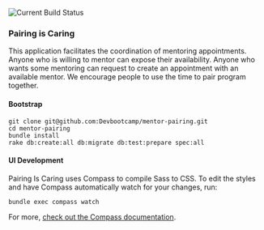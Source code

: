 ![Current Build
Status](https://travis-ci.org/Devbootcamp/mentor-pairing.png)
### Pairing is Caring

This application facilitates the coordination of mentoring appointments. Anyone
who is willing to mentor can expose their availability. Anyone who wants some
mentoring can request to create an appointment with an available mentor. We
encourage people to use the time to pair program together.

#### Bootstrap

```
git clone git@github.com:Devbootcamp/mentor-pairing.git
cd mentor-pairing
bundle install
rake db:create:all db:migrate db:test:prepare spec:all
```

#### UI Development

Pairing Is Caring uses Compass to compile Sass to CSS. To edit the styles and
have Compass automatically watch for your changes, run:

	bundle exec compass watch

For more, [check out the Compass documentation](http://compass-style.org/).

